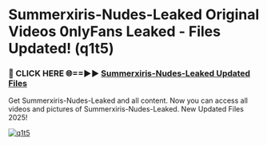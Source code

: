 # Summerxiris-Nudes-Leaked Original Videos 0nlyFans Leaked - Files Updated! (q1t5)

<h3>🔴 CLICK HERE 🌐==►► <a href="https://tinyurl.com/yc6ubb5a" rel="nofollow">Summerxiris-Nudes-Leaked Updated Files</a></h3>

Get Summerxiris-Nudes-Leaked and all content. Now you can access all videos and pictures of Summerxiris-Nudes-Leaked. New Updated Files 2025!

[![q1t5](https://i.imgur.com/7eu0CRL.gif)](https://tinyurl.com/yc6ubb5a)
